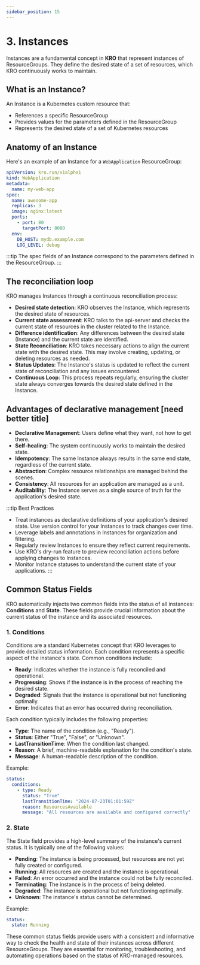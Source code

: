 ```yaml
---
sidebar_position: 15
---
```


# 3. Instances

Instances are a fundamental concept in **KRO** that represent instances of
ResourceGroups. They define the desired state of a set of resources, which KRO
continuously works to maintain.

## What is an Instance?

An Instance is a Kubernetes custom resource that:

- References a specific ResourceGroup
- Provides values for the parameters defined in the ResourceGroup
- Represents the desired state of a set of Kubernetes resources

## Anatomy of an Instance

Here's an example of an Instance for a `WebApplication` ResourceGroup:

```yaml
apiVersion: kro.run/v1alpha1
kind: WebApplication
metadata:
  name: my-web-app
spec:
  name: awesome-app
  replicas: 3
  image: nginx:latest
  ports:
    - port: 80
      targetPort: 8080
  env:
    DB_HOST: mydb.example.com
    LOG_LEVEL: debug
```

:::tip The spec fields of an Instance correspond to the parameters defined in the
ResourceGroup. :::

## The reconciliation loop

KRO manages Instances through a continuous reconciliation process:

- **Desired state detection**: KRO observes the Instance, which represents the
  desired state of resources.
- **Current state assessment**: KRO talks to the api-server and checks the
  current state of resources in the cluster related to the Instance.
- **Difference identification**: Any differences between the desired state
  (Instance) and the current state are identified.
- **State Reconciliation**: KRO takes necessary actions to align the current
  state with the desired state. This may involve creating, updating, or deleting
  resources as needed.
- **Status Updates**: The Instance's status is updated to reflect the current state
  of reconciliation and any issues encountered.
- **Continuous Loop**: This process repeats regularly, ensuring the cluster
  state always converges towards the desired state defined in the Instance.

## Advantages of declarative management [need better title]

- **Declarative Management**: Users define what they want, not how to get there.
- **Self-healing**: The system continuously works to maintain the desired state.
- **Idempotency**: The same Instance always results in the same end state,
  regardless of the current state.
- **Abstraction**: Complex resource relationships are managed behind the scenes.
- **Consistency**: All resources for an application are managed as a unit.
- **Auditability**: The Instance serves as a single source of truth for the
  application's desired state.

:::tip Best Practices

- Treat instances as declarative definitions of your application's desired state.
  Use version control for your Instances to track changes over time.
- Leverage labels and annotations in Instances for organization and filtering.
- Regularly review Instances to ensure they reflect current requirements.
- Use KRO's dry-run feature to preview reconciliation actions before applying
  changes to Instances.
- Monitor Instance statuses to understand the current state of your applications.
  :::

## Common Status Fields

KRO automatically injects two common fields into the status of all instances:
**Conditions** and **State**. These fields provide crucial information about the
current status of the instance and its associated resources.

### 1. Conditions

Conditions are a standard Kubernetes concept that KRO leverages to provide
detailed status information. Each condition represents a specific aspect of the
instance's state. Common conditions include:

- **Ready**: Indicates whether the instance is fully reconciled and operational.
- **Progressing**: Shows if the instance is in the process of reaching the desired
  state.
- **Degraded**: Signals that the instance is operational but not functioning
  optimally.
- **Error**: Indicates that an error has occurred during reconciliation.

Each condition typically includes the following properties:

- **Type**: The name of the condition (e.g., "Ready").
- **Status**: Either "True", "False", or "Unknown".
- **LastTransitionTime**: When the condition last changed.
- **Reason**: A brief, machine-readable explanation for the condition's state.
- **Message**: A human-readable description of the condition.

Example:

```yaml
status:
  conditions:
    - type: Ready
      status: "True"
      lastTransitionTime: "2024-07-23T01:01:59Z"
      reason: ResourcesAvailable
      message: "All resources are available and configured correctly"
```

### 2. State

The State field provides a high-level summary of the instance's current status. It
is typically one of the following values:

- **Pending**: The instance is being processed, but resources are not yet fully
  created or configured.
- **Running**: All resources are created and the instance is operational.
- **Failed**: An error occurred and the instance could not be fully reconciled.
- **Terminating**: The instance is in the process of being deleted.
- **Degraded**: The instance is operational but not functioning optimally.
- **Unknown**: The instance's status cannot be determined.

Example:

```yaml
status:
  state: Running
```

These common status fields provide users with a consistent and informative way
to check the health and state of their instances across different ResourceGroups.
They are essential for monitoring, troubleshooting, and automating operations
based on the status of KRO-managed resources.
